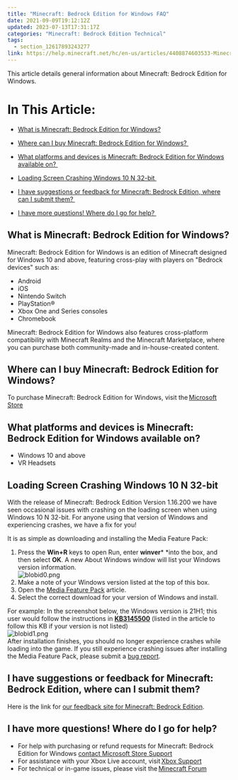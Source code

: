 ```yaml
---
title: "Minecraft: Bedrock Edition for Windows FAQ"
date: 2021-09-09T19:12:12Z
updated: 2023-07-13T17:31:17Z
categories: "Minecraft: Bedrock Edition Technical"
tags:
  - section_12617893243277
link: https://help.minecraft.net/hc/en-us/articles/4408874603533-Minecraft-Bedrock-Edition-for-Windows-FAQ
---
```


This article details general information about Minecraft: Bedrock Edition for Windows.

# In This Article:

- [What is Minecraft: Bedrock Edition for Windows?](#what-is-minecraft-bedrock-edition-for-windows)

- [Where can I buy Minecraft: Bedrock Edition for Windows? ](#where-can-i-buy-minecraft-bedrock-edition-for-windows)

- [What platforms and devices is Minecraft: Bedrock Edition for Windows available on? ](#what-platforms-and-devices-is-minecraft-bedrock-edition-for-windows-available-on)

- [Loading Screen Crashing Windows 10 N 32-bit ](#loading-screen-crashing-windows-10-n-32-bit)

- [I have suggestions or feedback for Minecraft: Bedrock Edition, where can I submit them? ](#i-have-suggestions-or-feedback-for-minecraft-bedrock-edition-where-can-i-submit-them)

- [I have more questions! Where do I go for help? ](#i-have-more-questions-where-do-i-go-for-help)

## What is Minecraft: Bedrock Edition for Windows?

Minecraft: Bedrock Edition for Windows is an edition of Minecraft designed for Windows 10 and above, featuring cross-play with players on "Bedrock devices" such as: 

- Android
- iOS 
- Nintendo Switch 
- PlayStation®   
- Xbox One and Series consoles
- Chromebook

Minecraft: Bedrock Edition for Windows also features cross-platform compatibility with Minecraft Realms and the Minecraft Marketplace, where you can purchase both community-made and in-house-created content. 

## Where can I buy Minecraft: Bedrock Edition for Windows? 

To purchase Minecraft: Bedrock Edition for Windows, visit the [Microsoft Store](https://www.microsoft.com/p/minecraft-for-windows-10/9nblggh2jhxj#activetab=pivot:overviewtab) 

## What platforms and devices is Minecraft: Bedrock Edition for Windows available on?   

- Windows 10 and above 
- VR Headsets 

## Loading Screen Crashing Windows 10 N 32-bit 

With the release of Minecraft: Bedrock Edition Version 1.16.200 we have seen occasional issues with crashing on the loading screen when using Windows 10 N 32-bit. For anyone using that version of Windows and experiencing crashes, we have a fix for you! 

It is as simple as downloading and installing the Media Feature Pack: 

1.  Press the **Win+R** keys to open Run, enter **winver*** *into the box, and then select **OK**. A new About Windows window will list your Windows version information.   
    ![blobid0.png](https://minecrafthelp.zendesk.com/hc/article_attachments/4408874503821) 
2.  Make a note of your Windows version listed at the top of this box. 
3.  Open the [Media Feature Pack](https://www.microsoft.com/en-us/software-download/mediafeaturepack) article. 
4.  Select the correct download for your version of Windows and install. 

For example: In the screenshot below, the Windows version is 21H1; this user would follow the instructions in [**KB3145500**](https://support.microsoft.com/en-us/help/3145500) (listed in the article to follow this KB if your version is not listed)   
![blobid1.png](https://minecrafthelp.zendesk.com/hc/article_attachments/4408874552077)  
After installation finishes, you should no longer experience crashes while loading into the game. If you still experience crashing issues after installing the Media Feature Pack, please submit a [bug report](https://bugs.mojang.com/secure/BrowseProjects.jspa?selectedCategory=all).   

## I have suggestions or feedback for Minecraft: Bedrock Edition, where can I submit them? 

Here is the link for [our feedback site for Minecraft: Bedrock Edition](https://feedback.minecraft.net/hc/en-us).

## I have more questions! Where do I go for help? 

- For help with purchasing or refund requests for Minecraft: Bedrock Edition for Windows [contact Microsoft Store Support](https://support.microsoft.com/) 
- For assistance with your Xbox Live account, visit [Xbox Support](https://support.xbox.com/) 
- For technical or in-game issues, please visit the [Minecraft Forum](http://www.minecraftforum.net/forums/support/minecraft-windows-10-edition)
